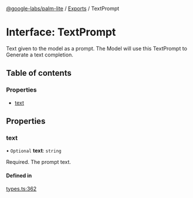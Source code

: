[@google-labs/palm-lite](../README.md) / [Exports](../modules.md) / TextPrompt

# Interface: TextPrompt

Text given to the model as a prompt. The Model will use this TextPrompt to Generate a text completion.

## Table of contents

### Properties

- [text](TextPrompt.md#text)

## Properties

### text

• `Optional` **text**: `string`

Required. The prompt text.

#### Defined in

[types.ts:362](https://github.com/google/labs-prototypes/blob/99919d5/seeds/palm-lite/src/types.ts#L362)
